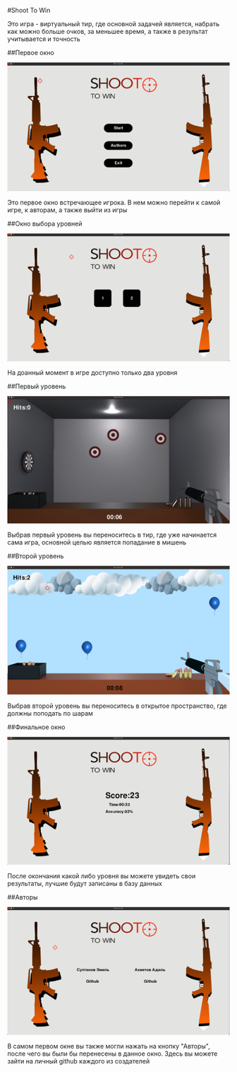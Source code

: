 #Shoot To Win

Это игра - виртуальный тир, где основной задачей является, набрать как можно больше очков, за меньшее время, а также в результат учитывается и точность  

##Первое окно

![](/Texture_and_Sound/first.png)

Это первое окно встречающее игрока. В нем можно перейти к самой игре, к авторам, а также выйти из игры

##Окно выбора уровней

![](/Texture_and_Sound/levels.png)

На доанный момент в игре доступно только два уровня

##Первый уровень

![](/Texture_and_Sound/level1_md.png)

Выбрав первый уровень вы переноситесь в тир, где уже начинается сама игра, основной целью является попадание в мишень

##Второй уровень

![](/Texture_and_Sound/level2_md.png)

Выбрав второй уровень вы переноситесь в открытое пространство, где должны поподать по шарам

##Финальное окно

![](/Texture_and_Sound/score.png)

После окончания какой либо уровня вы можете увидеть свои результаты, лучшие будут записаны в базу данных

##Авторы

![](/Texture_and_Sound/authors.png)

В самом первом окне вы также могли нажать на кнопку "Авторы", после чего вы были бы перенесены в данное окно. Здесь вы можете зайти на личный github каждого из создателей

